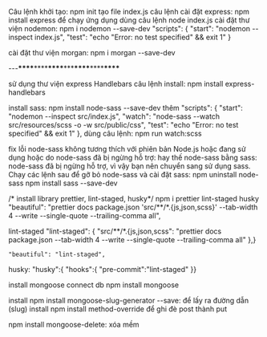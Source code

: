 Câu lệnh khởi tạo: npm init
tạo file index.js
câu lệnh cài đặt express: npm install express
để chạy ứng dụng dùng câu lệnh node index.js
cài đặt thư viện nodemon: npm i nodemon --save-dev
"scripts": {
"start": "nodemon --inspect index.js",
"test": "echo \"Error: no test specified\" && exit 1"
}

cài đặt thư viện morgan: npm i morgan --save-dev

---**\*\*\*\***\*\*\*\***\*\*\*\***\*\*\***\*\*\*\***\*\*\*\***\*\*\*\***

sử dụng thư viện express Handlebars
câu lệnh install: npm install express-handlebars

<!-- install sass -->

install sass: npm install node-sass --save-dev
thêm "scripts": {
"start": "nodemon --inspect src/index.js",
"watch": "node-sass --watch src/resources/scss -o -w src/public/css",
"test": "echo \"Error: no test specified\" && exit 1"
},
dùng câu lệnh: npm run watch:scss

fix lỗi node-sass không tương thích với phiên bản Node.js hoặc đang sử dụng hoặc do node-sass đã bị ngừng hỗ trợ:
hay thế node-sass bằng sass: node-sass đã bị ngừng hỗ trợ, vì vậy bạn nên chuyển sang sử dụng sass. Chạy các lệnh sau để gỡ bỏ node-sass và cài đặt sass:
npm uninstall node-sass
npm install sass --save-dev

/* install library prettier, lint-staged, husky*/
 npm i prettier lint-staged husky
    "beautiful": "prettier docs package.json 'src/**/*.{js,json,scss}' --tab-width 4 --write --single-quote --trailing-comma all",

lint-staged
 "lint-staged": {
    "src/**/*.{js,json,scss": "prettier docs package.json --tab-width 4 --write --single-quote --trailing-comma all"
  },}

    "beautiful": "lint-staged",

husky:
  "husky":{
"hooks":{
  "pre-commit":"lint-staged"
}}

install mongoose connect db
npm install mongoose

install npm install mongoose-slug-generator --save: để lấy ra đường dẫn (slug)
install npm install method-override để ghi đè post thành put

npm install mongoose-delete: xóa mềm
